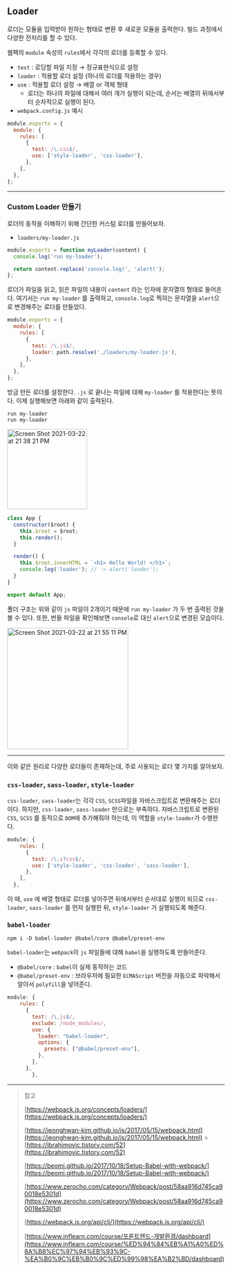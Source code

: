 ## Loader

로더는 모듈을 입력받아 원하는 형태로 변환 후 새로운 모듈을 출력한다. 빌드 과정에서 다양한 전처리를 할 수 있다.

웹팩의 `module` 속성의 `rules`에서 각각의 로더를 등록할 수 있다.

- `test` : 로딩할 파일 지정 → 정규표현식으로 설정
- `loader` : 적용할 로더 설정 (하나의 로더를 적용하는 경우)
- `use` : 적용할 로더 설정 → 배열 or 객체 형태
  - 로더는 하나의 파일에 대해서 여러 개가 실행이 되는데, 순서는 배열의 뒤에서부터 순차적으로 실행이 된다.
- `webpack.config.js` 예시

```jsx
module.exports = {
  module: {
    rules: [
      {
        test: /\.css$/,
        use: ['style-loader', 'css-loader'],
      },
    ],
  },
};
```

---

### Custom Loader 만들기

로더의 동작을 이해하기 위해 간단한 커스텀 로더를 만들어보자.

- `loaders/my-loader.js`

```jsx
module.exports = function myLoader(content) {
  console.log('run my-loader');

  return content.replace('console.log(', 'alert(');
};
```

로더가 파일을 읽고, 읽은 파일의 내용이 `content` 라는 인자에 문자열의 형태로 들어온다. 여기서는 `run my-loader` 를 출력하고, `console.log`로 찍히는 문자열을 `alert`으로 변경해주는 로더를 만들었다.

```jsx
module.exports = {
  module: {
    rules: [
      {
        test: /\.js$/,
        loader: path.resolve('./loaders/my-loader.js'),
      },
    ],
  },
};
```

방금 만든 로더를 설정한다. `.js` 로 끝나는 파일에 대해 `my-loader` 를 적용한다는 뜻이다. 이제 실행해보면 아래와 같이 출력된다.

```
run my-loader
run my-loader
```

<img width="185" alt="Screen Shot 2021-03-22 at 21 38 21 PM" src="https://user-images.githubusercontent.com/49153756/111997197-24789100-8b5e-11eb-884b-96e20a1cc435.png">

```jsx
class App {
  constructor($root) {
    this.$root = $root;
    this.render();
  }

  render() {
    this.$root.innerHTML = `<h1> Hello World! </h1>`;
    console.log('loader'); // -> alert('loader');
  }
}

export default App;
```

폴더 구조는 위와 같이 `js` 파일이 2개이기 때문에 `run my-loader` 가 두 번 출력된 것을 볼 수 있다. 또한, 번들 파일을 확인해보면 `console`로 대신 `alert`으로 변경된 모습이다.

<img width="280" alt="Screen Shot 2021-03-22 at 21 55 11 PM" src="https://user-images.githubusercontent.com/49153756/111997180-1fb3dd00-8b5e-11eb-8528-f72bde744e2e.png">

---

이와 같은 원리로 다양한 로더들이 존재하는데, 주로 사용되는 로더 몇 가지를 알아보자.

### `css-loader`, `sass-loader`, `style-loader`

`css-loader`, `sass-loader`는 각각 `CSS`, `SCSS`파일을 자바스크립트로 변환해주는 로더이다. 하지만, `css-loader`, `sass-loader` 만으로는 부족하다. 자바스크립트로 변환된 `CSS`, `SCSS` 를 동적으로 `DOM`에 추가해줘야 하는데, 이 역할을 `style-loader`가 수행한다.

```jsx
module: {
    rules: [
      {
        test: /\.s?css$/,
        use: ['style-loader', 'css-loader', 'sass-loader'],
      },
    ],
  },
```

이 때, `use` 에 배열 형태로 로더를 넣어주면 뒤에서부터 순서대로 실행이 되므로 `css-loader`, `sass-loader` 를 먼저 실행한 뒤, `style-loader` 가 실행되도록 해준다.

### `babel-loader`

```
npm i -D babel-loader @babel/core @babel/preset-env
```

`babel-loader`는 `webpack`이 `js` 파일들에 대해 `babel`을 실행하도록 만들어준다.

- `@babel/core` : `babel`이 실제 동작하는 코드
- `@babel/preset-env` : 브라우저에 필요한 `ECMAScript` 버전을 자동으로 파악해서 알아서 `polyfill`을 넣어준다.

```jsx
module: {
    rules: [
      {
        test: /\.js$/,
        exclude: /node_modules/,
        use: {
          loader: "babel-loader",
          options: {
            presets: ["@babel/preset-env"],
          },
        },
      },
		},
```

---

> 참고
>
> [https://webpack.js.org/concepts/loaders/](https://webpack.js.org/concepts/loaders/)
>
> [https://jeonghwan-kim.github.io/js/2017/05/15/webpack.html](https://jeonghwan-kim.github.io/js/2017/05/15/webpack.html) > [https://ibrahimovic.tistory.com/52](https://ibrahimovic.tistory.com/52)
>
> [https://beomi.github.io/2017/10/18/Setup-Babel-with-webpack/](https://beomi.github.io/2017/10/18/Setup-Babel-with-webpack/)
>
> [https://www.zerocho.com/category/Webpack/post/58aa916d745ca90018e5301d](https://www.zerocho.com/category/Webpack/post/58aa916d745ca90018e5301d)
>
> [https://webpack.js.org/api/cli/](https://webpack.js.org/api/cli/)
>
> [https://www.inflearn.com/course/프론트엔드-개발환경/dashboard](https://www.inflearn.com/course/%ED%94%84%EB%A1%A0%ED%8A%B8%EC%97%94%EB%93%9C-%EA%B0%9C%EB%B0%9C%ED%99%98%EA%B2%BD/dashboard)
